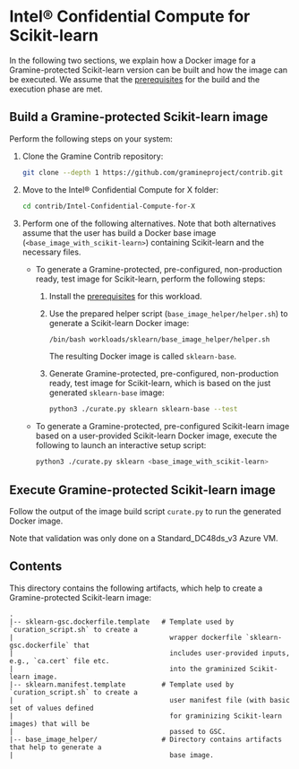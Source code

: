 # Intel® Confidential Compute for Scikit-learn

In the following two sections, we explain how a Docker image for a Gramine-protected Scikit-learn
version can be built and how the image can be executed. We assume that the
[prerequisites](../../README.md) for the build and the execution phase are met.


## Build a Gramine-protected Scikit-learn image

Perform the following steps on your system:

1. Clone the Gramine Contrib repository:
   ```sh
   git clone --depth 1 https://github.com/gramineproject/contrib.git
   ```

2. Move to the Intel® Confidential Compute for X folder:
   ```sh
   cd contrib/Intel-Confidential-Compute-for-X
   ```

3. Perform one of the following alternatives.  Note that both alternatives assume that the user has
   build a Docker base image (`<base_image_with_scikit-learn>`) containing Scikit-learn and the
   necessary files.

   - To generate a Gramine-protected, pre-configured, non-production ready, test image for
     Scikit-learn, perform the following steps:

     1. Install the [prerequisites](base_image_helper/README.md) for this workload.

     2. Use the prepared helper script (`base_image_helper/helper.sh`) to generate a Scikit-learn
        Docker image:
        ```sh
        /bin/bash workloads/sklearn/base_image_helper/helper.sh
        ```
        The resulting Docker image is called `sklearn-base`.

     3. Generate Gramine-protected, pre-configured, non-production ready, test image for
        Scikit-learn, which is based on the just generated `sklearn-base` image:
        ```sh
        python3 ./curate.py sklearn sklearn-base --test
        ```
   - To generate a Gramine-protected, pre-configured Scikit-learn image based on a user-provided
     Scikit-learn Docker image, execute the following to launch an interactive setup script:
     ```sh
     python3 ./curate.py sklearn <base_image_with_scikit-learn>
     ```

## Execute Gramine-protected Scikit-learn image

Follow the output of the image build script `curate.py` to run the generated Docker image.

Note that validation was only done on a Standard_DC48ds_v3 Azure VM.


## Contents

This directory contains the following artifacts, which help to create a Gramine-protected
Scikit-learn image:

    .
    |-- sklearn-gsc.dockerfile.template   # Template used by `curation_script.sh` to create a
    |                                       wrapper dockerfile `sklearn-gsc.dockerfile` that
    |                                       includes user-provided inputs, e.g., `ca.cert` file etc.
    |                                       into the graminized Scikit-learn image.
    |-- sklearn.manifest.template         # Template used by `curation_script.sh` to create a
    |                                       user manifest file (with basic set of values defined
    |                                       for graminizing Scikit-learn images) that will be
    |                                       passed to GSC.
    |-- base_image_helper/                # Directory contains artifacts that help to generate a
    |                                       base image.
